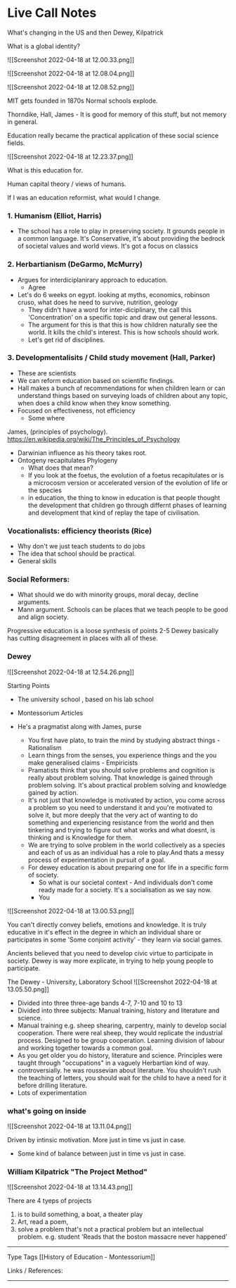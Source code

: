 # Live Call Notes

What's changing in the US
and then 
Dewey, Kilpatrick

What is a global identity?

![[Screenshot 2022-04-18 at 12.00.33.png]]




![[Screenshot 2022-04-18 at 12.08.04.png]]



![[Screenshot 2022-04-18 at 12.08.52.png]]

MIT gets founded in 1870s
Normal schools explode.

Thorndike, Hall, James - It is good for memory of this stuff, but not memory in general. 

Education really became the practical application of these social science fields.


![[Screenshot 2022-04-18 at 12.23.37.png]]

What is this education for. 

Human capital theory / views of humans.

If I was an education reformist, what would I change.

### 1. Humanism (Elliot, Harris)
- The school has a role to play in preserving society. It grounds people in a common language. It's Conservative, it's about providing the bedrock of societal values and world views. It's got a focus on classics

### 2. Herbartianism (DeGarmo, McMurry)
- Argues for interdiciplanirary approach to education.
	- Agree
- Let's do 6 weeks on egypt. looking at myths, economics, robinson cruso, what does he need to survive, nutrition, geology
	- They didn't have a word for inter-diciplinary, the call this 'Concentration' on a specific topic and draw out general lessons. 
	- The argument for this is that this is how children naturally see the world. It kills the child's interest. This is how schools should work. 
	- Let's get rid of disciplines.

### 3. Developmentalisits / Child study movement (Hall, Parker)
- These are scientists
- We can reform education based on scientific findings.
- Hall makes a bunch of recommendations for when children learn or can understand things based on surveying loads of children about any topic, when does a child know when they know something. 
- Focused on effectiveness, not efficiency 
	- Some where

James, (principles of psychology). https://en.wikipedia.org/wiki/The_Principles_of_Psychology

- Darwinian influence as his theory takes root.
- Ontogeny recapitulates Phylogeny
	- What does that mean?
	- If you look at the foetus, the evolution of a foetus recapitulates or is a microcosm version or accelerated version of the evolution of life or the species
	- in education, the thing to know in education is that people thought the development that children go through differnt phases of learning and development that kind of replay the tape of civilisation. 

### Vocationalists: efficiency theorists (Rice)
- Why don't we just teach students to do jobs
- The idea that school should be practical. 
- General skills

### Social Reformers: 
- What should we do with minority groups, moral decay, decline arguments.
- Mann argument. Schools can be places that we teach people to be good and align society. 

Progressive education is a loose synthesis of points 2-5
Dewey basically has cutting disagreement in places with all of these.

### Dewey 
![[Screenshot 2022-04-18 at 12.54.26.png]] 

Starting Points
- The university school , based on his lab school
- Montessorium Articles


- He's a pragmatist along with James, purse
	- You first have plato, to train the mind by studying abstract things - Rationalism
	- Learn things from the senses, you experience things and the you make generalised claims - Empiricists 
	- Pramatists think that you should solve problems and cognition is really about problem solving. That knowledge is gained through problem solving. It's about practical problem solving and knowledge gained by action. 
	- It's not just that knowledge is motivated by action, you come across a problem so you need to understand it and you're motivated to solve it, but more deeply that the very act of wanting to do something and experiencing resistance from the world and then tinkering and trying to figure out what works and what doesnt, is thinking and is Knowledge for them.
	- We are trying to solve problem in the world collectively as a species and each of us as an individual has a role to play.And thats a messy process of experimentation in pursuit of a goal.
	- For dewey education is about preparing one for life in a specific form of society. 
		- So what is our societal context - And individuals don't come ready made for a society. It's a socialisation as we say now. 
		- You 

![[Screenshot 2022-04-18 at 13.00.53.png]]

You can't directly convey beliefs, emotions and knowledge. It is truly educative in it's effect in the degree in which an individual share or participates in some 'Some conjoint activity' - they learn via social games.

Ancients believed that you need to develop civic virtue to participate in society. Dewey is way more explicate, in trying to help young people to participate. 

The Dewey - University, Laboratory School
![[Screenshot 2022-04-18 at 13.05.50.png]]

- Divided into three three-age bands 4-7, 7-10 and 10 to 13
- Divided into three subjects: Manual training, history and literature and science.
- Manual training e.g. sheep shearing, carpentry, mainly to develop social cooperation. There were real sheep, they would replicate the industrial process. Designed to be group cooperation. Learning division of labour and working together towards a common goal.
- As you get older you do history, literature and science. Principles were taught through "occupations" in a vaguely Herbartian kind of way.
- controversially. he was roussevian about literature. You shouldn't rush the teaching of letters, you should wait for the child to have a need for it before drilling literature.
- Lots of experimentation 

### what's going on inside

![[Screenshot 2022-04-18 at 13.11.04.png]]

Driven by intinsic motivation. More just in time vs just in case.

- Some kind of balance between just in time vs just in case. 

### William Kilpatrick "The Project Method"


![[Screenshot 2022-04-18 at 13.14.43.png]]

There are 4 tyeps of projects

1. is to build something, a boat, a theater play
2. Art, read a poem,
3. solve a problem that's not a practical problem but an intellectual problem. e.g. student 'Reads that the boston massacre never happened' 

---
Type 
Tags [[History of Education - Montessorium]]

Links / References:


---